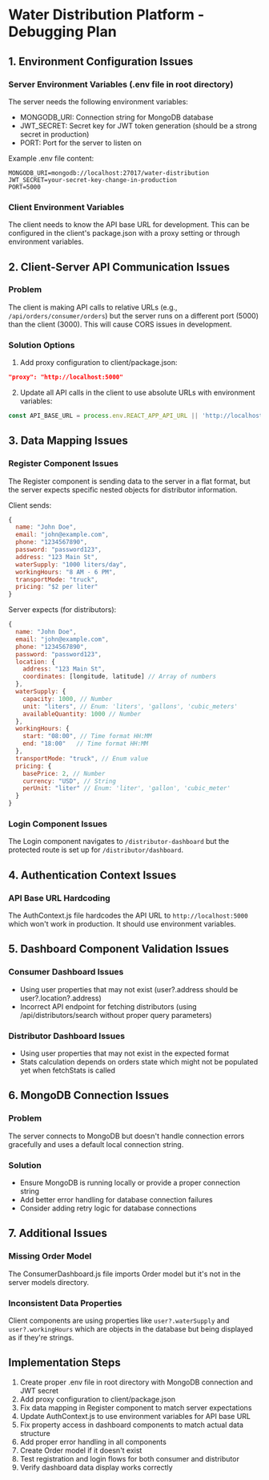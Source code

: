 # Water Distribution Platform - Debugging Plan

## 1. Environment Configuration Issues

### Server Environment Variables (.env file in root directory)
The server needs the following environment variables:
- MONGODB_URI: Connection string for MongoDB database
- JWT_SECRET: Secret key for JWT token generation (should be a strong secret in production)
- PORT: Port for the server to listen on

Example .env file content:
```
MONGODB_URI=mongodb://localhost:27017/water-distribution
JWT_SECRET=your-secret-key-change-in-production
PORT=5000
```

### Client Environment Variables
The client needs to know the API base URL for development. This can be configured in the client's package.json with a proxy setting or through environment variables.

## 2. Client-Server API Communication Issues

### Problem
The client is making API calls to relative URLs (e.g., `/api/orders/consumer/orders`) but the server runs on a different port (5000) than the client (3000). This will cause CORS issues in development.

### Solution Options
1. Add proxy configuration to client/package.json:
```json
"proxy": "http://localhost:5000"
```

2. Update all API calls in the client to use absolute URLs with environment variables:
```javascript
const API_BASE_URL = process.env.REACT_APP_API_URL || 'http://localhost:5000';
```

## 3. Data Mapping Issues

### Register Component Issues
The Register component is sending data to the server in a flat format, but the server expects specific nested objects for distributor information.

Client sends:
```javascript
{
  name: "John Doe",
  email: "john@example.com",
  phone: "1234567890",
  password: "password123",
  address: "123 Main St",
  waterSupply: "1000 liters/day",
  workingHours: "8 AM - 6 PM",
  transportMode: "truck",
  pricing: "$2 per liter"
}
```

Server expects (for distributors):
```javascript
{
  name: "John Doe",
  email: "john@example.com",
  phone: "1234567890",
  password: "password123",
  location: {
    address: "123 Main St",
    coordinates: [longitude, latitude] // Array of numbers
  },
  waterSupply: {
    capacity: 1000, // Number
    unit: "liters", // Enum: 'liters', 'gallons', 'cubic_meters'
    availableQuantity: 1000 // Number
  },
  workingHours: {
    start: "08:00", // Time format HH:MM
    end: "18:00"   // Time format HH:MM
  },
  transportMode: "truck", // Enum value
  pricing: {
    basePrice: 2, // Number
    currency: "USD", // String
    perUnit: "liter" // Enum: 'liter', 'gallon', 'cubic_meter'
  }
}
```

### Login Component Issues
The Login component navigates to `/distributor-dashboard` but the protected route is set up for `/distributor/dashboard`.

## 4. Authentication Context Issues

### API Base URL Hardcoding
The AuthContext.js file hardcodes the API URL to `http://localhost:5000` which won't work in production. It should use environment variables.

## 5. Dashboard Component Validation Issues

### Consumer Dashboard Issues
- Using user properties that may not exist (user?.address should be user?.location?.address)
- Incorrect API endpoint for fetching distributors (using /api/distributors/search without proper query parameters)

### Distributor Dashboard Issues
- Using user properties that may not exist in the expected format
- Stats calculation depends on orders state which might not be populated yet when fetchStats is called

## 6. MongoDB Connection Issues

### Problem
The server connects to MongoDB but doesn't handle connection errors gracefully and uses a default local connection string.

### Solution
- Ensure MongoDB is running locally or provide a proper connection string
- Add better error handling for database connection failures
- Consider adding retry logic for database connections

## 7. Additional Issues

### Missing Order Model
The ConsumerDashboard.js file imports Order model but it's not in the server models directory.

### Inconsistent Data Properties
Client components are using properties like `user?.waterSupply` and `user?.workingHours` which are objects in the database but being displayed as if they're strings.

## Implementation Steps

1. Create proper .env file in root directory with MongoDB connection and JWT secret
2. Add proxy configuration to client/package.json
3. Fix data mapping in Register component to match server expectations
4. Update AuthContext.js to use environment variables for API base URL
5. Fix property access in dashboard components to match actual data structure
6. Add proper error handling in all components
7. Create Order model if it doesn't exist
8. Test registration and login flows for both consumer and distributor
9. Verify dashboard data display works correctly